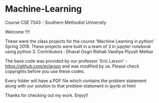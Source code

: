 # Machine-Learning

Course CSE 7343 - Southern Methodist University

Welcome !!!!

These were the class projects for the course 'Machine Learning in python' Spring 2018. These projects were built in a team of 3 in jupyter notebook using python 3.
Contributors :
Dhaval Gogri
Rishab Vaishya
Piyush Metkar

The base code was provided by our professor 'Eric Larson' - https://github.com/eclarson and was modified by us. Please check copyrights before you use these codes.

Every folder will have a PDF file which contains the problem statement along with our solution to that problem statement in ipynb ot html

Thanks for checking out my work. Enjoy!!
